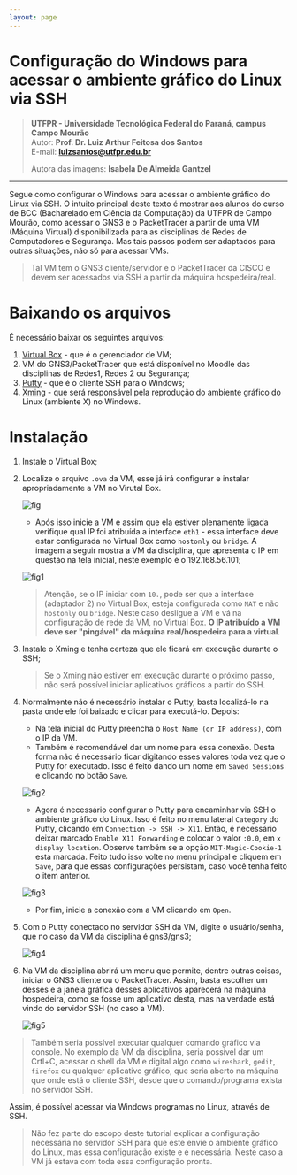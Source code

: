 ```yaml
---
layout: page
---
```


Configuração do Windows para acessar o ambiente gráfico do Linux via SSH
===============================================

>**UTFPR - Universidade Tecnológica Federal do Paraná, campus Campo Mourão**  
>Autor: **Prof. Dr. Luiz Arthur Feitosa dos Santos**  
>E-mail: **<luizsantos@utfpr.edu.br>**  
>
> Autora das imagens: **Isabela De Almeida Gantzel** 

-----------------------


Segue como configurar o Windows para acessar o ambiente gráfico do Linux via SSH. O intuito principal deste texto é mostrar aos alunos do curso de BCC (Bacharelado em Ciência da Computação) da UTFPR de Campo Mourão, como acessar o GNS3 e o PacketTracer a partir de uma VM (Máquina Virtual) disponibilizada para as disciplinas de Redes de Computadores e Segurança. Mas tais passos podem ser adaptados para outras situações, não só para acessar VMs.

>Tal VM tem o GNS3 cliente/servidor e o PacketTracer da CISCO e devem ser acessados via SSH a partir da máquina hospedeira/real.


# Baixando os arquivos

É necessário baixar os seguintes arquivos:

1. [Virtual Box](https://www.virtualbox.org/wiki/Downloads) - que é o gerenciador de VM;
2. VM do GNS3/PacketTracer que está disponível no Moodle das disciplinas de Redes1, Redes 2 ou Segurança;
3. [Putty](https://www.chiark.greenend.org.uk/~sgtatham/putty/latest.html) - que é o cliente SSH para o Windows;
4. [Xming](https://sourceforge.net/projects/xming/files/) - que será responsável pela reprodução do ambiente gráfico do Linux (ambiente X) no Windows.

# Instalação

1. Instale o Virtual Box;
2. Localize o arquivo ``.ova`` da VM, esse já irá configurar e instalar apropriadamente a VM no Virutal Box. 

	![fig](imagens/VM_SSH_X_Windows/virtualbox.jpeg)

	 * Após isso inicie a VM e assim que ela estiver plenamente ligada verifique qual IP foi atribuída a interface ``eth1`` - essa interface deve estar configurada no Virtual Box como ``hostonly`` ou ``bridge``. A imagem a seguir mostra a VM da disciplina, que apresenta o IP em questão na tela inicial, neste exemplo é o 192.168.56.101;

	![fig1](imagens/VM_SSH_X_Windows/telaInicialVM.png)

	> Atenção, se o IP iniciar com ``10.``, pode ser que a interface (adaptador 2) no Virtual Box, esteja configurada como ``NAT`` e não ``hostonly`` ou ``bridge``. Neste caso desligue a VM e vá na configuração de rede da VM, no Virtual Box. **O IP atribuído a VM deve ser "pingável" da máquina real/hospedeira para a virtual**. 
3. Instale o Xming e tenha certeza que ele ficará em execução durante o SSH;
	> Se o Xming não estiver em execução durante o próximo passo, não será possível iniciar aplicativos gráficos a partir do SSH.
4. Normalmente não é necessário instalar o Putty, basta localizá-lo na pasta onde ele foi baixado e clicar para executá-lo. Depois:
	* Na tela inicial do Putty preencha o ``Host Name (or IP address)``, com o IP da VM. 
	* Também é recomendável dar um nome para essa conexão. Desta forma não é necessário ficar digitando esses valores toda vez que o Putty for executado. Isso é feito dando um nome em ``Saved Sessions`` e clicando no botão ``Save``.
	
	![fig2](imagens/VM_SSH_X_Windows/putty1.png)
	
	* Agora é necessário configurar o Putty para encaminhar via SSH o ambiente gráfico do Linux. Isso é feito no menu lateral ``Category`` do Putty, clicando em ``Connection -> SSH -> X11``. Então, é necessário deixar marcado ``Enable X11 Forwarding`` e colocar o valor ``:0.0``, em ``x display location``. Observe também se a opção ``MIT-Magic-Cookie-1`` esta marcada. Feito tudo isso volte no menu principal e cliquem em ``Save``, para que essas configurações persistam, caso você tenha feito o item anterior.
	
	![fig3](imagens/VM_SSH_X_Windows/puttyX.png)
	
	* Por fim, inicie a conexão com a VM clicando em ``Open``.
5. Com o Putty conectado no servidor SSH da VM, digite o usuário/senha, que no caso da VM da disciplina é gns3/gns3;

	![fig4](imagens/VM_SSH_X_Windows/putty3.png)

6. Na VM da disciplina abrirá um menu que permite, dentre outras coisas, iniciar o GNS3 cliente ou o PacketTracer. Assim, basta escolher um desses e a janela gráfica desses aplicativos aparecerá na máquina hospedeira, como se fosse um aplicativo desta, mas na verdade está vindo do servidor SSH (no caso a VM).

	![fig5](imagens/VM_SSH_X_Windows/putty4.png)

> Também seria possível executar qualquer comando gráfico via console. No exemplo da VM da disciplina, seria possível dar um Crtl+C, acessar o shell da VM e digital algo como ``wireshark``, ``gedit``, ``firefox`` ou qualquer aplicativo gráfico, que seria aberto na máquina que onde está o cliente SSH, desde que o comando/programa exista no servidor SSH.

Assim, é possível acessar via Windows programas no Linux, através de SSH.

> Não fez parte do escopo deste tutorial explicar a configuração necessária no servidor SSH para que este envie o ambiente gráfico do Linux, mas essa configuração existe e é necessária. Neste caso a VM já estava com toda essa configuração pronta.
 
